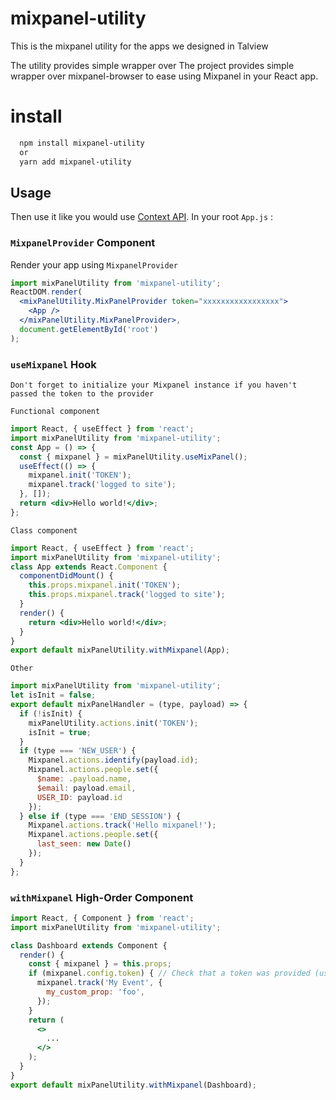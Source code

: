 # mixpanel-utility

This is the mixpanel utility for the apps we designed in Talview

The utility provides simple wrapper over The project provides simple wrapper over mixpanel-browser to ease using Mixpanel in your React app.

# install

```bash
  npm install mixpanel-utility
  or
  yarn add mixpanel-utility
```

## Usage

Then use it like you would use [Context API](https://reactjs.org/docs/context.html). In your root `App.js` :

### `MixpanelProvider` Component
Render your app using `MixpanelProvider`

```jsx
import mixPanelUtility from 'mixpanel-utility';
ReactDOM.render(
  <mixPanelUtility.MixPanelProvider token="xxxxxxxxxxxxxxxxx">
    <App />
  </mixPanelUtility.MixPanelProvider>,
  document.getElementById('root')
);
```

### `useMixpanel` Hook
`Don't forget to initialize your Mixpanel instance if you haven't passed the token to the provider`

`Functional component`

```jsx
import React, { useEffect } from 'react';
import mixPanelUtility from 'mixpanel-utility';
const App = () => {
  const { mixpanel } = mixPanelUtility.useMixPanel();
  useEffect(() => {
    mixpanel.init('TOKEN');
    mixpanel.track('logged to site');
  }, []);
  return <div>Hello world!</div>;
};
```

`Class component`

```jsx
import React, { useEffect } from 'react';
import mixPanelUtility from 'mixpanel-utility';
class App extends React.Component {
  componentDidMount() {
    this.props.mixpanel.init('TOKEN');
    this.props.mixpanel.track('logged to site');
  }
  render() {
    return <div>Hello world!</div>;
  }
}
export default mixPanelUtility.withMixpanel(App);
```

`Other`

```js
import mixPanelUtility from 'mixpanel-utility';
let isInit = false;
export default mixPanelHandler = (type, payload) => {
  if (!isInit) {
    mixPanelUtility.actions.init('TOKEN');
    isInit = true;
  }
  if (type === 'NEW_USER') {
    Mixpanel.actions.identify(payload.id);
    Mixpanel.actions.people.set({
      $name: .payload.name,
      $email: payload.email,
      USER_ID: payload.id
    });
  } else if (type === 'END_SESSION') {
    Mixpanel.actions.track('Hello mixpanel!');
    Mixpanel.actions.people.set({
      last_seen: new Date()
    });
  }
};
```


### `withMixpanel` High-Order Component

```jsx
import React, { Component } from 'react';
import mixPanelUtility from 'mixpanel-utility';

class Dashboard extends Component {
  render() {
    const { mixpanel } = this.props;
    if (mixpanel.config.token) { // Check that a token was provided (useful if you have environments without Mixpanel)
      mixpanel.track('My Event', {
        my_custom_prop: 'foo',
      });
    }
    return (
      <>
        ...
      </>
    );
  }
}
export default mixPanelUtility.withMixpanel(Dashboard);
```